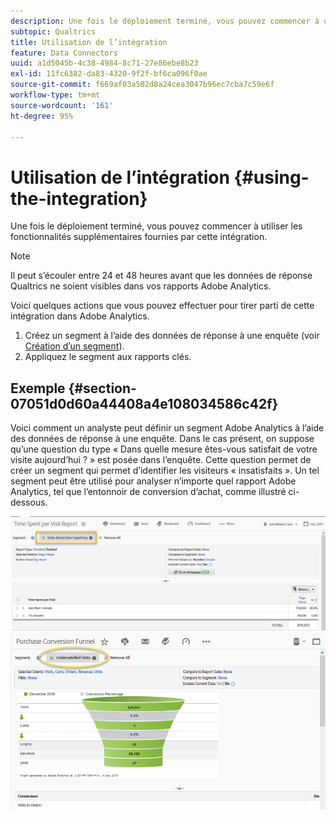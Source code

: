```yaml
---
description: Une fois le déploiement terminé, vous pouvez commencer à utiliser les fonctionnalités supplémentaires fournies par cette intégration.
subtopic: Qualtrics
title: Utilisation de l’intégration
feature: Data Connectors
uuid: a1d5045b-4c38-4984-8c71-27e86ebe8b23
exl-id: 11fc6382-da83-4320-9f2f-bf6ca096f0ae
source-git-commit: f669af03a502d8a24cea3047b96ec7cba7c59e6f
workflow-type: tm+mt
source-wordcount: '161'
ht-degree: 95%

---
```


# Utilisation de l’intégration {#using-the-integration}

Une fois le déploiement terminé, vous pouvez commencer à utiliser les fonctionnalités supplémentaires fournies par cette intégration.

>[!NOTE]
>
>Il peut s’écouler entre 24 et 48 heures avant que les données de réponse Qualtrics ne soient visibles dans vos rapports Adobe Analytics.

Voici quelques actions que vous pouvez effectuer pour tirer parti de cette intégration dans Adobe Analytics.

1. Créez un segment à l’aide des données de réponse à une enquête (voir [Création d’un segment](https://experienceleague.adobe.com/docs/analytics/components/segmentation/seg-home.html)).
1. Appliquez le segment aux rapports clés.

## Exemple  {#section-07051d0d60a44408a4e108034586c42f}

Voici comment un analyste peut définir un segment Adobe Analytics à l’aide des données de réponse à une enquête. Dans le cas présent, on suppose qu’une question du type « Dans quelle mesure êtes-vous satisfait de votre visite aujourd’hui ? » est posée dans l’enquête. Cette question permet de créer un segment qui permet d’identifier les visiteurs « insatisfaits ». Un tel segment peut être utilisé pour analyser n’importe quel rapport Adobe Analytics, tel que l’entonnoir de conversion d’achat, comme illustré ci-dessous.

![](assets/using-1.png) ![](assets/using-2.png)
